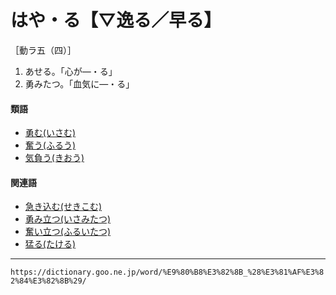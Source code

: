 # はや・る【▽逸る／早る】

［動ラ五（四）］
1. あせる。「心が―・る」
2. 勇みたつ。「血気に―・る」
    

#### 類語

-   [勇む(いさむ)](いさむ（勇む）)
-   [奮う(ふるう)](ふるう（奮う）)
-   [気負う(きおう)](https://dictionary.goo.ne.jp/word/%E6%B0%97%E8%B2%A0%E3%81%86/#jn-50516)

#### 関連語

-   [急き込む(せきこむ)](https://dictionary.goo.ne.jp/word/%E6%80%A5%E3%81%8D%E8%BE%BC%E3%82%80/#jn-123456)
-   [勇み立つ(いさみたつ)](https://dictionary.goo.ne.jp/word/%E5%8B%87%E3%81%BF%E7%AB%8B%E3%81%A4/#jn-10985)
-   [奮い立つ(ふるいたつ)](ふるいたつ（奮い立つ／奮い起つ）)
-   [猛る(たける)](https://dictionary.goo.ne.jp/word/%E7%8C%9B%E3%82%8B/#jn-136237)

---
`https://dictionary.goo.ne.jp/word/%E9%80%B8%E3%82%8B_%28%E3%81%AF%E3%82%84%E3%82%8B%29/`